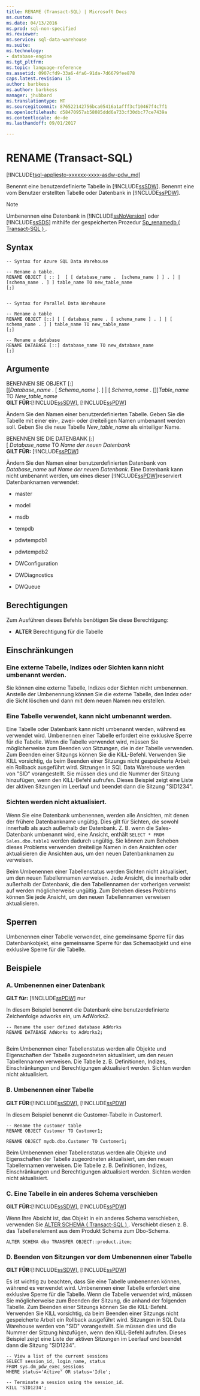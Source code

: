 ```yaml
---
title: RENAME (Transact-SQL) | Microsoft Docs
ms.custom: 
ms.date: 04/13/2016
ms.prod: sql-non-specified
ms.reviewer: 
ms.service: sql-data-warehouse
ms.suite: 
ms.technology:
- database-engine
ms.tgt_pltfrm: 
ms.topic: language-reference
ms.assetid: 0907cfd9-33a6-4fa6-91da-7d6679fee878
caps.latest.revision: 15
author: barbkess
ms.author: barbkess
manager: jhubbard
ms.translationtype: MT
ms.sourcegitcommit: 876522142756bca05416a1afff3cf10467f4c7f1
ms.openlocfilehash: d58470957ab58085ddd6a733cf30dbc77ce7439a
ms.contentlocale: de-de
ms.lasthandoff: 09/01/2017

---
```

# <a name="rename-transact-sql"></a>RENAME (Transact-SQL)
[!INCLUDE[tsql-appliesto-xxxxxx-xxxx-asdw-pdw_md](../../includes/tsql-appliesto-xxxxxx-xxxx-asdw-pdw-md.md)]

  Benennt eine benutzerdefinierte Tabelle in [!INCLUDE[ssSDW](../../includes/sssdw-md.md)]. Benennt eine vom Benutzer erstellten Tabelle oder Datenbank in [!INCLUDE[ssPDW](../../includes/sspdw-md.md)].  
  
> [!NOTE]  
>  Umbenennen eine Datenbank in [!INCLUDE[ssNoVersion](../../includes/ssnoversion-md.md)] oder [!INCLUDE[ssSDS](../../includes/sssds-md.md)] mithilfe der gespeicherten Prozedur [Sp_renamedb &#40; Transact-SQL &#41; ](../../relational-databases/system-stored-procedures/sp-renamedb-transact-sql.md).  
  
## <a name="syntax"></a>Syntax  
  
```  
-- Syntax for Azure SQL Data Warehouse  
  
-- Rename a table.  
RENAME OBJECT [ :: ]  [ [ database_name .  [schema_name ] ] . ] | [schema_name . ] ] table_name TO new_table_name  
[;]  
  
```  
  
```  
-- Syntax for Parallel Data Warehouse  
  
-- Rename a table  
RENAME OBJECT [::] [ [ database_name . [ schema_name ] . ] | [ schema_name . ] ] table_name TO new_table_name  
[;]  
  
-- Rename a database  
RENAME DATABASE [::] database_name TO new_database_name  
[;]  
```  
  
## <a name="arguments"></a>Argumente  
 BENENNEN SIE OBJEKT [:]   
          [[*Database_name* . [ *Schema_name* ]. ] | [ *Schema_name* . []]*Table_name* TO *New_table_name*  
 **GILT FÜR:**[!INCLUDE[ssSDW](../../includes/sssdw-md.md)],  [!INCLUDE[ssPDW](../../includes/sspdw-md.md)]  
  
 Ändern Sie den Namen einer benutzerdefinierten Tabelle. Geben Sie die Tabelle mit einer ein-, zwei- oder dreiteiligen Namen umbenannt werden soll.    Geben Sie die neue Tabelle *New_table_name* als einteiliger Name.  
  
 BENENNEN SIE DIE DATENBANK [:]   
          [ *Database_name* TO *Name der neuen Datenbank*  
 **GILT FÜR:**  [!INCLUDE[ssPDW](../../includes/sspdw-md.md)]  
  
 Ändern Sie den Namen einer benutzerdefinierten Datenbank von *Database_name* auf *Name der neuen Datenbank*.  Eine Datenbank kann nicht umbenannt werden, um eines dieser [!INCLUDE[ssPDW](../../includes/sspdw-md.md)]reserviert Datenbanknamen verwendet:  
  
-   master  
  
-   model  
  
-   msdb  
  
-   tempdb  
  
-   pdwtempdb1  
  
-   pdwtempdb2  
  
-   DWConfiguration  
  
-   DWDiagnostics  
  
-   DWQueue  
  
## <a name="permissions"></a>Berechtigungen  
 Zum Ausführen dieses Befehls benötigen Sie diese Berechtigung:  
  
-   **ALTER** Berechtigung für die Tabelle  
   
  
## <a name="limitations-and-restrictions"></a>Einschränkungen  
  
### <a name="cannot-rename-an-external-table-indexes-or-views"></a>Eine externe Tabelle, Indizes oder Sichten kann nicht umbenannt werden.
Sie können eine externe Tabelle, Indizes oder Sichten nicht umbenennen. Anstelle der Umbenennung können Sie die externe Tabelle, den Index oder die Sicht löschen und dann mit dem neuen Namen neu erstellen.

### <a name="cannot-rename-a-table-in-use"></a>Eine Tabelle verwendet, kann nicht umbenannt werden.  
 Eine Tabelle oder Datenbank kann nicht umbenannt werden, während es verwendet wird. Umbenennen einer Tabelle erfordert eine exklusive Sperre für die Tabelle. Wenn die Tabelle verwendet wird, müssen Sie möglicherweise zum Beenden von Sitzungen, die in der Tabelle verwenden. Zum Beenden einer Sitzungs können Sie die KILL-Befehl. Verwenden Sie KILL vorsichtig, da beim Beenden einer Sitzungs nicht gespeicherte Arbeit ein Rollback ausgeführt wird. Sitzungen in SQL Data Warehouse werden von "SID" vorangestellt. Sie müssen dies und die Nummer der Sitzung hinzufügen, wenn den KILL-Befehl aufrufen. Dieses Beispiel zeigt eine Liste der aktiven Sitzungen im Leerlauf und beendet dann die Sitzung "SID1234".  
  
### <a name="views-are-not-updated"></a>Sichten werden nicht aktualisiert.  
 Wenn Sie eine Datenbank umbenennen, werden alle Ansichten, mit denen der frühere Datenbankname ungültig. Dies gilt für Sichten, die sowohl innerhalb als auch außerhalb der Datenbank. Z. B. wenn die Sales-Datenbank umbenannt wird, eine Ansicht, enthält `SELECT * FROM Sales.dbo.table1` werden dadurch ungültig. Sie können zum Beheben dieses Problems verwenden dreiteilige Namen in den Ansichten oder aktualisieren die Ansichten aus, um den neuen Datenbanknamen zu verweisen.  
  
 Beim Umbenennen einer Tabellenstatus werden Sichten nicht aktualisiert, um den neuen Tabellennamen verweisen. Jede Ansicht, die innerhalb oder außerhalb der Datenbank, die den Tabellennamen der vorherigen verweist auf werden möglicherweise ungültig. Zum Beheben dieses Problems können Sie jede Ansicht, um den neuen Tabellennamen verweisen aktualisieren.  
  
## <a name="locking"></a>Sperren  
 Umbenennen einer Tabelle verwendet, eine gemeinsame Sperre für das Datenbankobjekt, eine gemeinsame Sperre für das Schemaobjekt und eine exklusive Sperre für die Tabelle.  
  
## <a name="examples"></a>Beispiele  
  
### <a name="a-rename-a-database"></a>A. Umbenennen einer Datenbank  
 **GILT für:** [!INCLUDE[ssPDW](../../includes/sspdw-md.md)] nur    
  
 In diesem Beispiel benennt die Datenbank eine benutzerdefinierte Zeichenfolge adworks ein, um AdWorks2.  
  
```  
-- Rename the user defined database AdWorks  
RENAME DATABASE AdWorks to AdWorks2;  
  
```  
  
 Beim Umbenennen einer Tabellenstatus werden alle Objekte und Eigenschaften der Tabelle zugeordneten aktualisiert, um den neuen Tabellennamen verweisen. Die Tabelle z. B. Definitionen, Indizes, Einschränkungen und Berechtigungen aktualisiert werden. Sichten werden nicht aktualisiert.  
  
### <a name="b-rename-a-table"></a>B. Umbenennen einer Tabelle  
 **GILT FÜR:**[!INCLUDE[ssSDW](../../includes/sssdw-md.md)],  [!INCLUDE[ssPDW](../../includes/sspdw-md.md)]  
  
 In diesem Beispiel benennt die Customer-Tabelle in Customer1.  
  
```  
-- Rename the customer table  
RENAME OBJECT Customer TO Customer1;  
  
RENAME OBJECT mydb.dbo.Customer TO Customer1;  
```  
  
 Beim Umbenennen einer Tabellenstatus werden alle Objekte und Eigenschaften der Tabelle zugeordneten aktualisiert, um den neuen Tabellennamen verweisen. Die Tabelle z. B. Definitionen, Indizes, Einschränkungen und Berechtigungen aktualisiert werden. Sichten werden nicht aktualisiert.  
   
  
### <a name="c-move-a-table-to-a-different-schema"></a>C. Eine Tabelle in ein anderes Schema verschieben  
 **GILT FÜR:**[!INCLUDE[ssSDW](../../includes/sssdw-md.md)],  [!INCLUDE[ssPDW](../../includes/sspdw-md.md)]  
  
 Wenn Ihre Absicht ist, das Objekt in ein anderes Schema verschieben, verwenden Sie [ALTER SCHEMA &#40; Transact-SQL &#41; ](../../t-sql/statements/alter-schema-transact-sql.md). Verschiebt diesen z. B. das Tabellenelement aus dem Produkt Schema zum Dbo-Schema.  
  
```  
ALTER SCHEMA dbo TRANSFER OBJECT::product.item;  
```  
  
### <a name="d-terminate-sessions-before-renaming-a-table"></a>D. Beenden von Sitzungen vor dem Umbenennen einer Tabelle  
 **GILT FÜR:**[!INCLUDE[ssSDW](../../includes/sssdw-md.md)],  [!INCLUDE[ssPDW](../../includes/sspdw-md.md)]  
  
 Es ist wichtig zu beachten, dass Sie eine Tabelle umbenennen können, während es verwendet wird. Umbenennen einer Tabelle erfordert eine exklusive Sperre für die Tabelle. Wenn die Tabelle verwendet wird, müssen Sie möglicherweise zum Beenden der Sitzung, die anhand der folgenden Tabelle. Zum Beenden einer Sitzungs können Sie die KILL-Befehl. Verwenden Sie KILL vorsichtig, da beim Beenden einer Sitzungs nicht gespeicherte Arbeit ein Rollback ausgeführt wird. Sitzungen in SQL Data Warehouse werden von "SID" vorangestellt. Sie müssen dies und die Nummer der Sitzung hinzufügen, wenn den KILL-Befehl aufrufen. Dieses Beispiel zeigt eine Liste der aktiven Sitzungen im Leerlauf und beendet dann die Sitzung "SID1234".  
  
```  
-- View a list of the current sessions  
SELECT session_id, login_name, status   
FROM sys.dm_pdw_exec_sessions   
WHERE status='Active' OR status='Idle';  
  
-- Terminate a session using the session_id.  
KILL 'SID1234';  
```  
  
  

